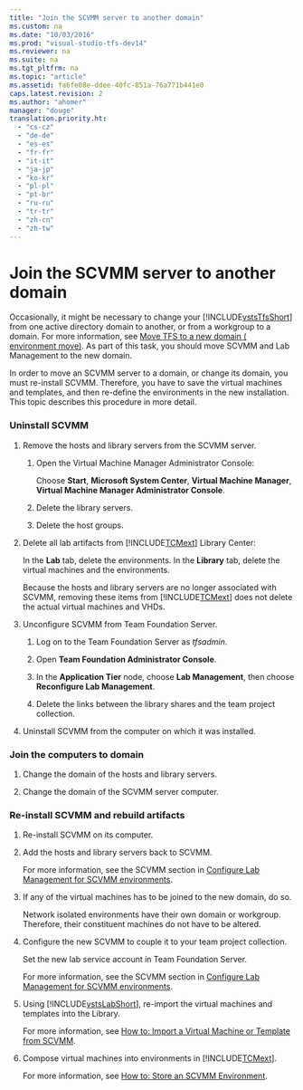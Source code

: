 ```yaml
---
title: "Join the SCVMM server to another domain"
ms.custom: na
ms.date: "10/03/2016"
ms.prod: "visual-studio-tfs-dev14"
ms.reviewer: na
ms.suite: na
ms.tgt_pltfrm: na
ms.topic: "article"
ms.assetid: fa6fe08e-ddee-40fc-851a-76a771b441e0
caps.latest.revision: 2
ms.author: "ahomer"
manager: "douge"
translation.priority.ht: 
  - "cs-cz"
  - "de-de"
  - "es-es"
  - "fr-fr"
  - "it-it"
  - "ja-jp"
  - "ko-kr"
  - "pl-pl"
  - "pt-br"
  - "ru-ru"
  - "tr-tr"
  - "zh-cn"
  - "zh-tw"
---
```

# Join the SCVMM server to another domain
Occasionally, it might be necessary to change your [!INCLUDE[vstsTfsShort](../modeling/includes/vststfsshort_md.md)] from one active directory domain to another, or from a workgroup to a domain. For more information, see [Move TFS to a new domain ( environment move)](../Topic/Move%20Team%20Foundation%20Server%20from%20one%20environment%20to%20another.md). As part of this task, you should move SCVMM and Lab Management to the new domain.  
  
 In order to move an SCVMM server to a domain, or change its domain, you must re-install SCVMM. Therefore, you have to save the virtual machines and templates, and then re-define the environments in the new installation. This topic describes this procedure in more detail.  
  
### Uninstall SCVMM  
  
1.  Remove the hosts and library servers from the SCVMM server.  
  
    1.  Open the Virtual Machine Manager Administrator Console:  
  
         Choose **Start**, **Microsoft System Center**, **Virtual Machine Manager**, **Virtual Machine Manager Administrator Console**.  
  
    2.  Delete the library servers.  
  
    3.  Delete the host groups.  
  
2.  Delete all lab artifacts from [!INCLUDE[TCMext](../codequality/includes/tcmext_md.md)] Library Center:  
  
     In the **Lab** tab, delete the environments. In the **Library** tab, delete the virtual machines and the environments.  
  
     Because the hosts and library servers are no longer associated with SCVMM, removing these items from [!INCLUDE[TCMext](../codequality/includes/tcmext_md.md)] does not delete the actual virtual machines and VHDs.  
  
3.  Unconfigure SCVMM from Team Foundation Server.  
  
    1.  Log on to the Team Foundation Server as *tfsadmin*.  
  
    2.  Open **Team Foundation Administrator Console**.  
  
    3.  In the **Application Tier** node, choose **Lab Management**, then choose **Reconfigure Lab Management**.  
  
    4.  Delete the links between the library shares and the team project collection.  
  
4.  Uninstall SCVMM from the computer on which it was installed.  
  
### Join the computers to domain  
  
1.  Change the domain of the hosts and library servers.  
  
2.  Change the domain of the SCVMM server computer.  
  
### Re-install SCVMM and rebuild artifacts  
  
1.  Re-install SCVMM on its computer.  
  
2.  Add the hosts and library servers back to SCVMM.  
  
     For more information, see the SCVMM section in [Configure Lab Management for SCVMM environments](../test/configure-lab-management-for-scvmm-environments.md).  
  
3.  If any of the virtual machines has to be joined to the new domain, do so.  
  
     Network isolated environments have their own domain or workgroup. Therefore, their constituent machines do not have to be altered.  
  
4.  Configure the new SCVMM to couple it to your team project collection.  
  
     Set the new lab service account in Team Foundation Server.  
  
     For more information, see the SCVMM section in [Configure Lab Management for SCVMM environments](../test/configure-lab-management-for-scvmm-environments.md).  
  
5.  Using [!INCLUDE[vstsLabShort](../test/includes/vstslabshort_md.md)], re-import the virtual machines and templates into the Library.  
  
     For more information, see [How to: Import a Virtual Machine or Template from SCVMM](../test/how-to--import-a-virtual-machine-or-template-from-scvmm.md).  
  
6.  Compose virtual machines into environments in [!INCLUDE[TCMext](../codequality/includes/tcmext_md.md)].  
  
     For more information, see [How to: Store an SCVMM Environment](../test/how-to--store-an-scvmm-environment.md).